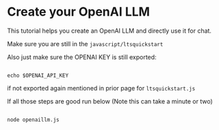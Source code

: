 # Create your OpenAI LLM

This tutorial helps you create an OpenAI LLM and directly use it for chat.

Make sure you are still in the <code>javascript/ltsquickstart</code>

Also just make sure the OPENAI KEY is still exported:

```devdocs_run

echo $OPENAI_API_KEY

```

if not exported again mentioned in prior page for <code>ltsquickstart.js</code>


If all those steps are good run below (Note this can take a minute or two)


```devdocs_run

node openaillm.js

```
